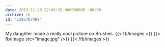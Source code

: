 ```yaml
---
date: 2013-11-28 22:43:28.000000000 -08:00
archive: fb
id: '1385707408'
---
```


My daughter made a really cool picture on Brushes.
{{< fb/images >}}
{{< fb/image src="image.jpg" />}}
{{< /fb/images >}}
